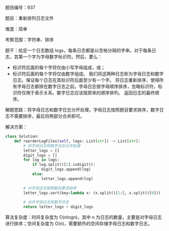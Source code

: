 题目编号：937

题目：重新排列日志文件

难度：简单

考察范围：字符串、排序

题干：给定一个日志数组 logs，每条日志都是以空格分隔的字串。对于每条日志，其第一个字为字母数字标识符。然后，要么：
- 标识符后面的每个字将仅由小写字母组成，或；
- 标识符后面的每个字将仅由数字组成。
我们将这两种日志称为字母日志和数字日志。保证每个日志在其标识符后面至少有一个字。
将日志重新排序，使得所有字母日志都排在数字日志之前。字母日志按字母顺序排序，忽略标识符，标识符仅用于表示关系。数字日志应该按原来的顺序排列。
返回日志的最终顺序。

解题思路：将字母日志和数字日志分开处理，字母日志按照题目要求排序，数字日志不需要排序，最后将两部分合并即可。

解决方案：

```python
class Solution:
    def reorderLogFiles(self, logs: List[str]) -> List[str]:
        # 将字母日志和数字日志分开处理
        letter_logs = []
        digit_logs = []
        for log in logs:
            if log.split()[1].isdigit():
                digit_logs.append(log)
            else:
                letter_logs.append(log)
        
        # 对字母日志按照题目要求排序
        letter_logs.sort(key=lambda x: (x.split()[1:], x.split()[0]))
        
        # 合并字母日志和数字日志
        return letter_logs + digit_logs
```

算法复杂度：时间复杂度为 O(nlogn)，其中 n 为日志的数量，主要是对字母日志进行排序；空间复杂度为 O(n)，需要额外的空间存储字母日志和数字日志。